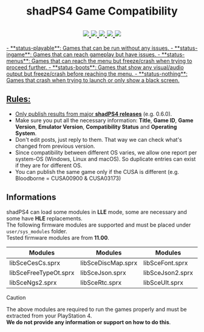 <h1 align="center">
  <b>shadPS4 Game Compatibility</b>
</h1>

<h2 align="center">
<a href="https://github.com/shadps4-emu/shadps4-game-compatibility/labels/status-playable">
    <img src="https://img.shields.io/github/issues-search/shadps4-emu/shadps4-game-compatibility?query=is%3Aopen+label%3Astatus-playable&style=for-the-badge&color=8BA503&label=Playable"/>
<a href="https://github.com/shadps4-emu/shadps4-game-compatibility/labels/status-ingame">
    <img src="https://img.shields.io/github/issues-search/shadps4-emu/shadps4-game-compatibility?query=is%3Aopen+label%3Astatus-ingame&style=for-the-badge&color=F3BB00&label=Ingame"/>
<a href="https://github.com/shadps4-emu/shadps4-game-compatibility/labels/status-menus">
    <img src="https://img.shields.io/github/issues-search/shadps4-emu/shadps4-game-compatibility?query=is%3Aopen+label%3Astatus-menus&style=for-the-badge&color=FF5C1A&label=Menus"/>
<a href="https://github.com/shadps4-emu/shadps4-game-compatibility/labels/status-boots">
    <img src="https://img.shields.io/github/issues-search/shadps4-emu/shadps4-game-compatibility?query=is%3Aopen+label%3Astatus-boots&style=for-the-badge&color=A7001E&label=Boots"/>
<a href="https://github.com/shadps4-emu/shadps4-game-compatibility/labels/status-nothing">
<img src="https://img.shields.io/github/issues-search/shadps4-emu/shadps4-game-compatibility?query=is%3Aopen+label%3Astatus-nothing&style=for-the-badge&color=black&label=Nothing"/>
</h2>

</h3>
- **status-playable**: Games that can be run without any issues.
- **status-ingame**: Games that can reach gameplay but have issues.
- **status-menus**: Games that can reach the menu but freeze/crash when trying to proceed further.
- **status-boots**: Games that show any visual/audio output but freeze/crash before reaching the menu.
- **status-nothing**: Games that crash when trying to launch or only show a black screen.
</h3>

## Rules:

- Only publish results from major [**shadPS4 releases**](https://github.com/shadps4-emu/shadPS4/releases) (e.g. 0.6.0).
- Make sure you put all the necessary information: **Title**, **Game ID**, **Game Version**, **Emulator Version**, **Compatibility Status** and **Operating System**.
- Don't edit posts, just reply to them. That way we can check what's changed from previous version.
- Since compatibility between different OS varies, we allow one report per system-OS (Windows, Linux and macOS). So duplicate entries can exist if they are for different OS.
- You can publish the same game only if the CUSA is different (e.g. Bloodborne = CUSA00900 & CUSA03173)

## Informations

shadPS4 can load some modules in **LLE** mode, some are necessary and some have **HLE** replacements.\
The following firmware modules are supported and must be placed under `user/sys_modules` folder.\
Tested firmware modules are from **11.00**.

<div align="center">

| Modules                 | Modules                 | Modules                 | Modules                 |  
|-------------------------|-------------------------|-------------------------|-------------------------|  
| libSceCesCs.sprx        | libSceDiscMap.sprx      | libSceFont.sprx         | libSceFontFt.sprx       |  
| libSceFreeTypeOt.sprx   | libSceJson.sprx         | libSceJson2.sprx        | libSceLibcInternal.sprx |  
| libSceNgs2.sprx         | libSceRtc.sprx          | libSceUlt.sprx          |                         |  

</div>

> [!Caution]
> The above modules are required to run the games properly and must be extracted from your PlayStation 4.\
> **We do not provide any information or support on how to do this**.
